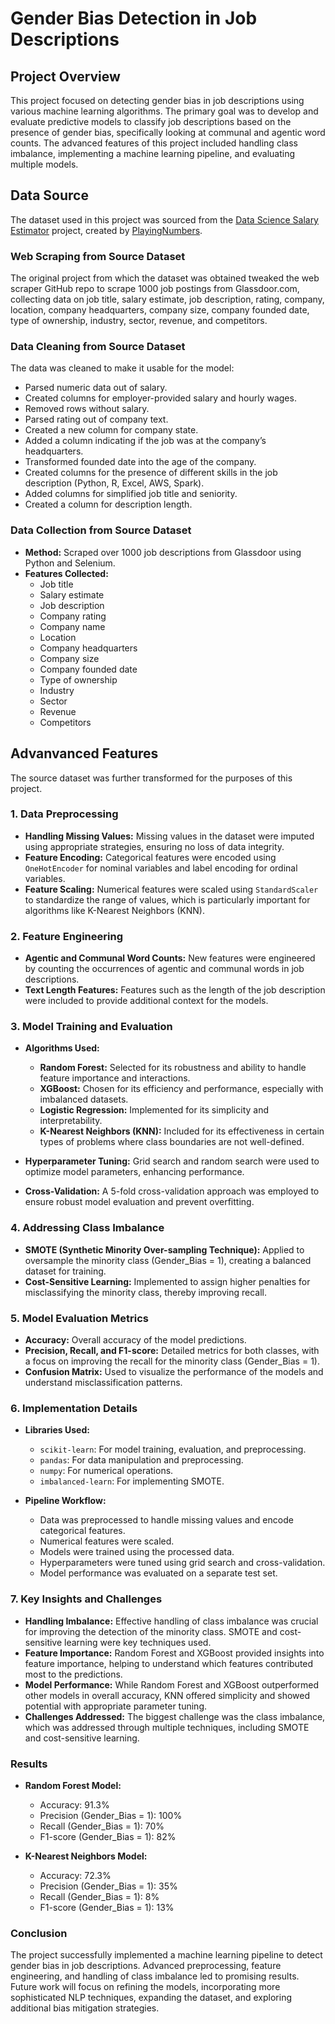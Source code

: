 # Gender Bias Detection in Job Descriptions

## Project Overview

This project focused on detecting gender bias in job descriptions using various machine learning algorithms. The primary goal was to develop and evaluate predictive models to classify job descriptions based on the presence of gender bias, specifically looking at communal and agentic word counts. The advanced features of this project included handling class imbalance, implementing a machine learning pipeline, and evaluating multiple models.

## Data Source

The dataset used in this project was sourced from the [Data Science Salary Estimator](https://github.com/PlayingNumbers/ds_salary_proj/blob/master/eda_data.csv) project, created by [PlayingNumbers](https://github.com/PlayingNumbers/ds_salary_proj).

### Web Scraping from Source Dataset

The original project from which the dataset was obtained tweaked the web scraper GitHub repo to scrape 1000 job postings from Glassdoor.com, collecting data on job title, salary estimate, job description, rating, company, location, company headquarters, company size, company founded date, type of ownership, industry, sector, revenue, and competitors.

### Data Cleaning from Source Dataset

The data was cleaned to make it usable for the model:
- Parsed numeric data out of salary.
- Created columns for employer-provided salary and hourly wages.
- Removed rows without salary.
- Parsed rating out of company text.
- Created a new column for company state.
- Added a column indicating if the job was at the company’s headquarters.
- Transformed founded date into the age of the company.
- Created columns for the presence of different skills in the job description (Python, R, Excel, AWS, Spark).
- Added columns for simplified job title and seniority.
- Created a column for description length.

### Data Collection from Source Dataset

- **Method:** Scraped over 1000 job descriptions from Glassdoor using Python and Selenium.
- **Features Collected:**
  - Job title
  - Salary estimate
  - Job description
  - Company rating
  - Company name
  - Location
  - Company headquarters
  - Company size
  - Company founded date
  - Type of ownership
  - Industry
  - Sector
  - Revenue
  - Competitors

## Advanvanced Features
The source dataset was further transformed for the purposes of this project.

### 1. Data Preprocessing

- **Handling Missing Values:** Missing values in the dataset were imputed using appropriate strategies, ensuring no loss of data integrity.
- **Feature Encoding:** Categorical features were encoded using `OneHotEncoder` for nominal variables and label encoding for ordinal variables.
- **Feature Scaling:** Numerical features were scaled using `StandardScaler` to standardize the range of values, which is particularly important for algorithms like K-Nearest Neighbors (KNN).

### 2. Feature Engineering

- **Agentic and Communal Word Counts:** New features were engineered by counting the occurrences of agentic and communal words in job descriptions.
- **Text Length Features:** Features such as the length of the job description were included to provide additional context for the models.

### 3. Model Training and Evaluation

- **Algorithms Used:**
  - **Random Forest:** Selected for its robustness and ability to handle feature importance and interactions.
  - **XGBoost:** Chosen for its efficiency and performance, especially with imbalanced datasets.
  - **Logistic Regression:** Implemented for its simplicity and interpretability.
  - **K-Nearest Neighbors (KNN):** Included for its effectiveness in certain types of problems where class boundaries are not well-defined.

- **Hyperparameter Tuning:** Grid search and random search were used to optimize model parameters, enhancing performance.
- **Cross-Validation:** A 5-fold cross-validation approach was employed to ensure robust model evaluation and prevent overfitting.

### 4. Addressing Class Imbalance

- **SMOTE (Synthetic Minority Over-sampling Technique):** Applied to oversample the minority class (Gender_Bias = 1), creating a balanced dataset for training.
- **Cost-Sensitive Learning:** Implemented to assign higher penalties for misclassifying the minority class, thereby improving recall.

### 5. Model Evaluation Metrics

- **Accuracy:** Overall accuracy of the model predictions.
- **Precision, Recall, and F1-score:** Detailed metrics for both classes, with a focus on improving the recall for the minority class (Gender_Bias = 1).
- **Confusion Matrix:** Used to visualize the performance of the models and understand misclassification patterns.

### 6. Implementation Details

- **Libraries Used:**
  - `scikit-learn`: For model training, evaluation, and preprocessing.
  - `pandas`: For data manipulation and preprocessing.
  - `numpy`: For numerical operations.
  - `imbalanced-learn`: For implementing SMOTE.

- **Pipeline Workflow:**
  - Data was preprocessed to handle missing values and encode categorical features.
  - Numerical features were scaled.
  - Models were trained using the processed data.
  - Hyperparameters were tuned using grid search and cross-validation.
  - Model performance was evaluated on a separate test set.

### 7. Key Insights and Challenges

- **Handling Imbalance:** Effective handling of class imbalance was crucial for improving the detection of the minority class. SMOTE and cost-sensitive learning were key techniques used.
- **Feature Importance:** Random Forest and XGBoost provided insights into feature importance, helping to understand which features contributed most to the predictions.
- **Model Performance:** While Random Forest and XGBoost outperformed other models in overall accuracy, KNN offered simplicity and showed potential with appropriate parameter tuning.
- **Challenges Addressed:** The biggest challenge was the class imbalance, which was addressed through multiple techniques, including SMOTE and cost-sensitive learning.

### Results

- **Random Forest Model:**
  - Accuracy: 91.3%
  - Precision (Gender_Bias = 1): 100%
  - Recall (Gender_Bias = 1): 70%
  - F1-score (Gender_Bias = 1): 82%

- **K-Nearest Neighbors Model:**
  - Accuracy: 72.3%
  - Precision (Gender_Bias = 1): 35%
  - Recall (Gender_Bias = 1): 8%
  - F1-score (Gender_Bias = 1): 13%

### Conclusion

The project successfully implemented a machine learning pipeline to detect gender bias in job descriptions. Advanced preprocessing, feature engineering, and handling of class imbalance led to promising results. Future work will focus on refining the models, incorporating more sophisticated NLP techniques, expanding the dataset, and exploring additional bias mitigation strategies.


